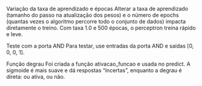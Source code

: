 Variação da taxa de aprendizado e épocas
Alterar a taxa de aprendizado (tamanho do passo na atualização dos pesos) e o número de epochs (quantas vezes o algoritmo percorre todo o conjunto de dados) impacta diretamente o treino. Com taxa 1.0 e 500 épocas, o perceptron treina rápido e leve.

Teste com a porta AND
Para testar, use entradas da porta AND e saídas [0, 0, 0, 1].

Função degrau
Foi criada a função ativacao_funcao e usada no predict. A sigmoide é mais suave e dá respostas “incertas”, enquanto a degrau é direta: ou ativa, ou não.

